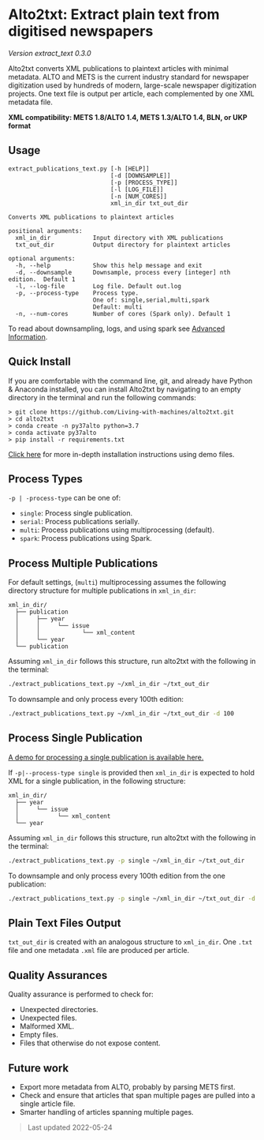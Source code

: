 # Alto2txt: Extract plain text from digitised newspapers 

*Version extract_text 0.3.0*

Alto2txt converts XML publications to plaintext articles with minimal metadata. 
ALTO and METS is the current industry standard for newspaper digitization used by hundreds of modern, large-scale newspaper digitization projects. 
One text file is output per article, each complemented by one XML metadata file.

**XML compatibility: METS 1.8/ALTO 1.4, METS 1.3/ALTO 1.4, BLN, or UKP format**

## Usage 


```
extract_publications_text.py [-h [HELP]] 
                             [-d [DOWNSAMPLE]]
                             [-p [PROCESS_TYPE]]
                             [-l [LOG_FILE]]
                             [-n [NUM_CORES]]
                             xml_in_dir txt_out_dir

Converts XML publications to plaintext articles

positional arguments:
  xml_in_dir            Input directory with XML publications
  txt_out_dir           Output directory for plaintext articles

optional arguments:
  -h, --help            Show this help message and exit
  -d, --downsample      Downsample, process every [integer] nth edition.  Default 1
  -l, --log-file        Log file. Default out.log
  -p, --process-type    Process type.
                        One of: single,serial,multi,spark
                        Default: multi
  -n, --num-cores       Number of cores (Spark only). Default 1
```
To read about downsampling, logs, and using spark see [Advanced Information](advanced.md).


## Quick Install

If you are comfortable with the command line, git, and already have Python & Anaconda installed, you can install Alto2txt by navigating to an empty directory in the terminal and run the following commands:

```
> git clone https://github.com/Living-with-machines/alto2txt.git
> cd alto2txt
> conda create -n py37alto python=3.7
> conda activate py37alto
> pip install -r requirements.txt
```

[Click here](/Demo.md) for more in-depth installation instructions using demo files.


## Process Types


`-p | -process-type` can be one of:

* `single`: Process single publication.
* `serial`: Process publications serially.
* `multi`: Process publications using multiprocessing (default).
* `spark`: Process publications using Spark.

## Process Multiple Publications

For default settings, (`multi`) multiprocessing assumes the following directory structure for multiple publications in `xml_in_dir`:

```
xml_in_dir/
  ├── publication
  │     ├── year
  │     │     └── issue
  │     │            └── xml_content
  │     └── year
  └── publication
```
Assuming `xml_in_dir` follows this structure, run alto2txt with the following in the terminal:

```bash
./extract_publications_text.py ~/xml_in_dir ~/txt_out_dir
```

To downsample and only process every 100th edition:

```bash
./extract_publications_text.py ~/xml_in_dir ~/txt_out_dir -d 100
```


## Process Single Publication

[A demo for processing a single publication is available here.](Demo.md) 

If `-p|--process-type single` is provided then `xml_in_dir` is expected to hold XML for a single publication, in the following structure:

```
xml_in_dir/
  ├── year
  │     └── issue
  │           └── xml_content
  └── year
```

Assuming `xml_in_dir` follows this structure, run alto2txt with the following in the terminal:

```bash
./extract_publications_text.py -p single ~/xml_in_dir ~/txt_out_dir
```

To downsample and only process every 100th edition from the one publication:

```bash
./extract_publications_text.py -p single ~/xml_in_dir ~/txt_out_dir -d 100
```

## Plain Text Files Output

`txt_out_dir` is created with an analogous structure to `xml_in_dir`. 
One `.txt` file and one metadata `.xml` file are produced per article. 

## Quality Assurances 

Quality assurance is performed to check for:

* Unexpected directories.
* Unexpected files.
* Malformed XML.
* Empty files.
* Files that otherwise do not expose content.

## Future work

* Export more metadata from ALTO, probably by parsing METS first.
* Check and ensure that articles that span multiple pages are pulled into a single article file.
* Smarter handling of articles spanning multiple pages.


> Last updated 2022-05-24
